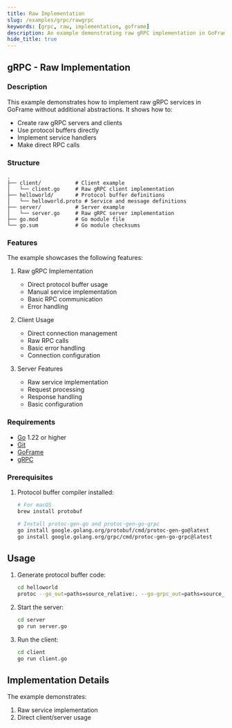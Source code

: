 ```yaml
---
title: Raw Implementation
slug: /examples/grpc/rawgrpc
keywords: [grpc, raw, implementation, goframe]
description: An example demonstrating raw gRPC implementation in GoFrame
hide_title: true
---
```


## gRPC - Raw Implementation

### Description

This example demonstrates how to implement raw gRPC services in GoFrame without additional abstractions. It shows how to:
- Create raw gRPC servers and clients
- Use protocol buffers directly
- Implement service handlers
- Make direct RPC calls

### Structure

```
.
├── client/           # Client example
│   └── client.go     # Raw gRPC client implementation
├── helloworld/       # Protocol buffer definitions
│   └── helloworld.proto # Service and message definitions
├── server/           # Server example
│   └── server.go     # Raw gRPC server implementation
├── go.mod            # Go module file
└── go.sum            # Go module checksums
```

### Features

The example showcases the following features:
1. Raw gRPC Implementation
   - Direct protocol buffer usage
   - Manual service implementation
   - Basic RPC communication
   - Error handling

2. Client Usage
   - Direct connection management
   - Raw RPC calls
   - Basic error handling
   - Connection configuration

3. Server Features
   - Raw service implementation
   - Request processing
   - Response handling
   - Basic configuration

### Requirements

- [Go](https://golang.org/dl/) 1.22 or higher
- [Git](https://git-scm.com/downloads)
- [GoFrame](https://goframe.org)
- [gRPC](https://grpc.io/docs/languages/go/quickstart/)

### Prerequisites

1. Protocol buffer compiler installed:
   ```bash
   # For macOS
   brew install protobuf
   
   # Install protoc-gen-go and protoc-gen-go-grpc
   go install google.golang.org/protobuf/cmd/protoc-gen-go@latest
   go install google.golang.org/grpc/cmd/protoc-gen-go-grpc@latest
   ```

## Usage

1. Generate protocol buffer code:
   ```bash
   cd helloworld
   protoc --go_out=paths=source_relative:. --go-grpc_out=paths=source_relative:. *.proto
   ```

2. Start the server:
   ```bash
   cd server
   go run server.go
   ```

3. Run the client:
   ```bash
   cd client
   go run client.go
   ```

## Implementation Details

The example demonstrates:
1. Raw service implementation
2. Direct client/server usage
